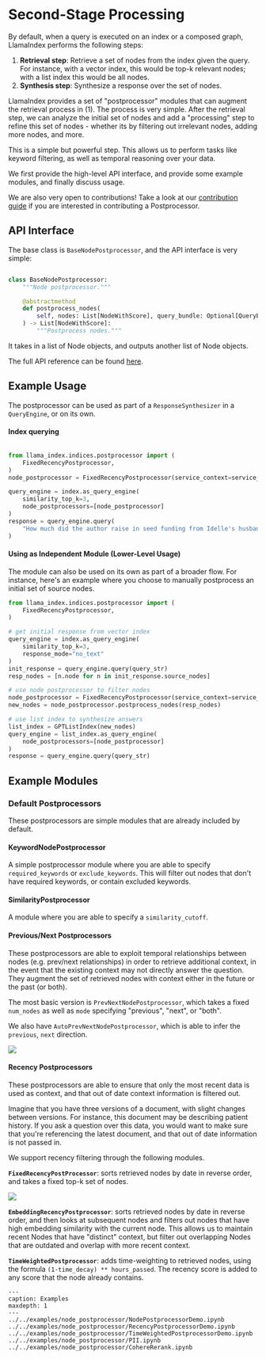 # Second-Stage Processing

By default, when a query is executed on an index or a composed graph, LlamaIndex performs
the following steps:
1. **Retrieval step**: Retrieve a set of nodes from the index given the query. For instance, with a vector index, 
    this would be top-k relevant nodes; with a list index this would be all nodes.
2. **Synthesis step**: Synthesize a response over the set of nodes.

LlamaIndex provides a set of "postprocessor" modules that can augment the retrieval process in (1).
The process is very simple. After the retrieval step, we can analyze the initial set of nodes and add a "processing" step to 
refine this set of nodes - whether its by filtering out irrelevant nodes, adding more nodes, and more.

This is a simple but powerful step. This allows us to perform tasks like keyword filtering, as well as temporal reasoning
over your data.

We first provide the high-level API interface, and provide some example modules, and finally discuss usage.

We are also very open to contributions! Take a look at our [contribution guide](https://github.com/jerryjliu/llama_index/blob/main/CONTRIBUTING.md) if you 
are interested in contributing a Postprocessor.

## API Interface

The base class is `BaseNodePostprocessor`, and the API interface is very simple: 

```python

class BaseNodePostprocessor:
    """Node postprocessor."""

    @abstractmethod
    def postprocess_nodes(
        self, nodes: List[NodeWithScore], query_bundle: Optional[QueryBundle]
    ) -> List[NodeWithScore]:
        """Postprocess nodes."""
```

It takes in a list of Node objects, and outputs another list of Node objects.

The full API reference can be found [here](/reference/node_postprocessor.rst).


## Example Usage

The postprocessor can be used as part of a `ResponseSynthesizer` in a `QueryEngine`, or on its own.

#### Index querying

```python

from llama_index.indices.postprocessor import (
    FixedRecencyPostprocessor,
)
node_postprocessor = FixedRecencyPostprocessor(service_context=service_context)

query_engine = index.as_query_engine(
    similarity_top_k=3,
    node_postprocessors=[node_postprocessor]
)
response = query_engine.query(
    "How much did the author raise in seed funding from Idelle's husband (Julian) for Viaweb?", 
)

```


#### Using as Independent Module (Lower-Level Usage)

The module can also be used on its own as part of a broader flow. For instance,
here's an example where you choose to manually postprocess an initial set of source nodes.

```python
from llama_index.indices.postprocessor import (
    FixedRecencyPostprocessor,
)

# get initial response from vector index
query_engine = index.as_query_engine(
    similarity_top_k=3,
    response_mode="no_text"
)
init_response = query_engine.query(query_str)
resp_nodes = [n.node for n in init_response.source_nodes]

# use node postprocessor to filter nodes
node_postprocessor = FixedRecencyPostprocessor(service_context=service_context)
new_nodes = node_postprocessor.postprocess_nodes(resp_nodes)

# use list index to synthesize answers
list_index = GPTListIndex(new_nodes)
query_engine = list_index.as_query_engine(
    node_postprocessors=[node_postprocessor]
)
response = query_engine.query(query_str)
```


## Example Modules

### Default Postprocessors

These postprocessors are simple modules that are already included by default.

#### KeywordNodePostprocessor

A simple postprocessor module where you are able to specify `required_keywords` or `exclude_keywords`.
This will filter out nodes that don't have required keywords, or contain excluded keywords.

#### SimilarityPostprocessor

A module where you are able to specify a `similarity_cutoff`.

#### Previous/Next Postprocessors

These postprocessors are able to exploit temporal relationships between nodes
(e.g. prev/next relationships) in order to retrieve additional
context, in the event that the existing context may not directly answer
the question. They augment the set of retrieved nodes with context
either in the future or the past (or both).

The most basic version is `PrevNextNodePostprocessor`, which takes a fixed
`num_nodes` as well as `mode` specifying "previous", "next", or "both".

We also have `AutoPrevNextNodePostprocessor`, which is able to infer
the `previous`, `next` direction.

![](/_static/node_postprocessors/prev_next.png)


#### Recency Postprocessors

These postprocessors are able to ensure that only the most recent
data is used as context, and that out of date context information is filtered out.

Imagine that you have three versions of a document, with slight changes between versions. For instance, this document may be describing patient history. If you ask a question over this data, you would want to make sure that you're referencing the latest document, and that out of date information is not passed in.

We support recency filtering through the following modules.

**`FixedRecencyPostProcessor`**: sorts retrieved nodes by date in reverse order, and takes a fixed top-k set of nodes.

![](/_static/node_postprocessors/recency.png)

**`EmbeddingRecencyPostprocessor`**: sorts retrieved nodes by date in reverse order, and then
looks at subsequent nodes and filters out nodes that have high embedding 
similarity with the current node. This allows us to maintain recent Nodes
that have "distinct" context, but filter out overlapping Nodes that
are outdated and overlap with more recent context.


**`TimeWeightedPostprocessor`**: adds time-weighting to retrieved nodes, using the formula `(1-time_decay) ** hours_passed`.
The recency score is added to any score that the node already contains.


```{toctree}
---
caption: Examples
maxdepth: 1
---
../../examples/node_postprocessor/NodePostprocessorDemo.ipynb
../../examples/node_postprocessor/RecencyPostprocessorDemo.ipynb
../../examples/node_postprocessor/TimeWeightedPostprocessorDemo.ipynb
../../examples/node_postprocessor/PII.ipynb
../../examples/node_postprocessor/CohereRerank.ipynb
```